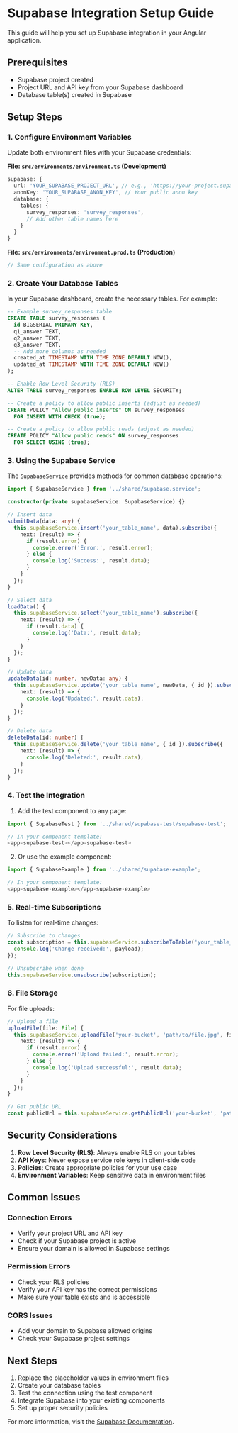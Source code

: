 # Supabase Integration Setup Guide

This guide will help you set up Supabase integration in your Angular application.

## Prerequisites

- Supabase project created
- Project URL and API key from your Supabase dashboard
- Database table(s) created in Supabase

## Setup Steps

### 1. Configure Environment Variables

Update both environment files with your Supabase credentials:

**File: `src/environments/environment.ts` (Development)**
```typescript
supabase: {
  url: 'YOUR_SUPABASE_PROJECT_URL', // e.g., 'https://your-project.supabase.co'
  anonKey: 'YOUR_SUPABASE_ANON_KEY', // Your public anon key
  database: {
    tables: {
      survey_responses: 'survey_responses',
      // Add other table names here
    }
  }
}
```

**File: `src/environments/environment.prod.ts` (Production)**
```typescript
// Same configuration as above
```

### 2. Create Your Database Tables

In your Supabase dashboard, create the necessary tables. For example:

```sql
-- Example survey_responses table
CREATE TABLE survey_responses (
  id BIGSERIAL PRIMARY KEY,
  q1_answer TEXT,
  q2_answer TEXT,
  q3_answer TEXT,
  -- Add more columns as needed
  created_at TIMESTAMP WITH TIME ZONE DEFAULT NOW(),
  updated_at TIMESTAMP WITH TIME ZONE DEFAULT NOW()
);

-- Enable Row Level Security (RLS)
ALTER TABLE survey_responses ENABLE ROW LEVEL SECURITY;

-- Create a policy to allow public inserts (adjust as needed)
CREATE POLICY "Allow public inserts" ON survey_responses
  FOR INSERT WITH CHECK (true);

-- Create a policy to allow public reads (adjust as needed)
CREATE POLICY "Allow public reads" ON survey_responses
  FOR SELECT USING (true);
```

### 3. Using the Supabase Service

The `SupabaseService` provides methods for common database operations:

```typescript
import { SupabaseService } from '../shared/supabase.service';

constructor(private supabaseService: SupabaseService) {}

// Insert data
submitData(data: any) {
  this.supabaseService.insert('your_table_name', data).subscribe({
    next: (result) => {
      if (result.error) {
        console.error('Error:', result.error);
      } else {
        console.log('Success:', result.data);
      }
    }
  });
}

// Select data
loadData() {
  this.supabaseService.select('your_table_name').subscribe({
    next: (result) => {
      if (result.data) {
        console.log('Data:', result.data);
      }
    }
  });
}

// Update data
updateData(id: number, newData: any) {
  this.supabaseService.update('your_table_name', newData, { id }).subscribe({
    next: (result) => {
      console.log('Updated:', result.data);
    }
  });
}

// Delete data
deleteData(id: number) {
  this.supabaseService.delete('your_table_name', { id }).subscribe({
    next: (result) => {
      console.log('Deleted:', result.data);
    }
  });
}
```

### 4. Test the Integration

1. Add the test component to any page:
```typescript
import { SupabaseTest } from '../shared/supabase-test/supabase-test';

// In your component template:
<app-supabase-test></app-supabase-test>
```

2. Or use the example component:
```typescript
import { SupabaseExample } from '../shared/supabase-example';

// In your component template:
<app-supabase-example></app-supabase-example>
```

### 5. Real-time Subscriptions

To listen for real-time changes:

```typescript
// Subscribe to changes
const subscription = this.supabaseService.subscribeToTable('your_table_name', (payload) => {
  console.log('Change received:', payload);
});

// Unsubscribe when done
this.supabaseService.unsubscribe(subscription);
```

### 6. File Storage

For file uploads:

```typescript
// Upload a file
uploadFile(file: File) {
  this.supabaseService.uploadFile('your-bucket', 'path/to/file.jpg', file).subscribe({
    next: (result) => {
      if (result.error) {
        console.error('Upload failed:', result.error);
      } else {
        console.log('Upload successful:', result.data);
      }
    }
  });
}

// Get public URL
const publicUrl = this.supabaseService.getPublicUrl('your-bucket', 'path/to/file.jpg');
```

## Security Considerations

1. **Row Level Security (RLS)**: Always enable RLS on your tables
2. **API Keys**: Never expose service role keys in client-side code
3. **Policies**: Create appropriate policies for your use case
4. **Environment Variables**: Keep sensitive data in environment files

## Common Issues

### Connection Errors
- Verify your project URL and API key
- Check if your Supabase project is active
- Ensure your domain is allowed in Supabase settings

### Permission Errors
- Check your RLS policies
- Verify your API key has the correct permissions
- Make sure your table exists and is accessible

### CORS Issues
- Add your domain to Supabase allowed origins
- Check your Supabase project settings

## Next Steps

1. Replace the placeholder values in environment files
2. Create your database tables
3. Test the connection using the test component
4. Integrate Supabase into your existing components
5. Set up proper security policies

For more information, visit the [Supabase Documentation](https://supabase.com/docs).
